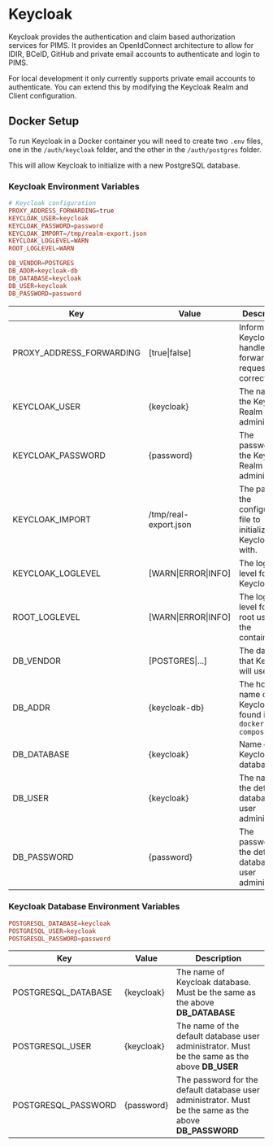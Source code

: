 # Keycloak

Keycloak provides the authentication and claim based authorization services for PIMS.
It provides an OpenIdConnect architecture to allow for IDIR, BCeID, GitHub and private email accounts to authenticate and login to PIMS.

For local development it only currently supports private email accounts to authenticate.
You can extend this by modifying the Keycloak Realm and Client configuration.

## Docker Setup

To run Keycloak in a Docker container you will need to create two `.env` files, one in the `/auth/keycloak` folder, and the other in the `/auth/postgres` folder.

This will allow Keycloak to initialize with a new PostgreSQL database.

### Keycloak Environment Variables

```conf
# Keycloak configuration
PROXY_ADDRESS_FORWARDING=true
KEYCLOAK_USER=keycloak
KEYCLOAK_PASSWORD=password
KEYCLOAK_IMPORT=/tmp/realm-export.json
KEYCLOAK_LOGLEVEL=WARN
ROOT_LOGLEVEL=WARN

DB_VENDOR=POSTGRES
DB_ADDR=keycloak-db
DB_DATABASE=keycloak
DB_USER=keycloak
DB_PASSWORD=password
```

| Key                      | Value                 | Description                                                         |
| ------------------------ | --------------------- | ------------------------------------------------------------------- |
| PROXY_ADDRESS_FORWARDING | [true\|false]         | Informs Keycloak to handle proxy forwarded requests correctly.      |
| KEYCLOAK_USER            | {keycloak}            | The name of the Keycloak Realm administrator.                       |
| KEYCLOAK_PASSWORD        | {password}            | The password for the Keycloak Realm administrator.                  |
| KEYCLOAK_IMPORT          | /tmp/real-export.json | The path to the configuration file to initialize Keycloak with.     |
| KEYCLOAK_LOGLEVEL        | [WARN\|ERROR\|INFO]   | The logging level for Keycloak.                                     |
| ROOT_LOGLEVEL            | [WARN\|ERROR\|INFO]   | The logging level for the root user of the container.               |
| DB_VENDOR                | [POSTGRES\|...]       | The database that Keycloak will use.                                |
| DB_ADDR                  | {keycloak-db}         | The host name of the Keycloak DB found in the `docker-compose.yaml` |
| DB_DATABASE              | {keycloak}            | Name of the Keycloak database.                                      |
| DB_USER                  | {keycloak}            | The name of the default database user administrator.                |
| DB_PASSWORD              | {password}            | The password for the default database user administrator.           |

### Keycloak Database Environment Variables

```conf
POSTGRESQL_DATABASE=keycloak
POSTGRESQL_USER=keycloak
POSTGRESQL_PASSWORD=password
```

| Key                 | Value      | Description                                                                                             |
| ------------------- | ---------- | ------------------------------------------------------------------------------------------------------- |
| POSTGRESQL_DATABASE | {keycloak} | The name of Keycloak database. Must be the same as the above **DB_DATABASE**                            |
| POSTGRESQL_USER     | {keycloak} | The name of the default database user administrator. Must be the same as the above **DB_USER**          |
| POSTGRESQL_PASSWORD | {password} | The password for the default database user administrator. Must be the same as the above **DB_PASSWORD** |
